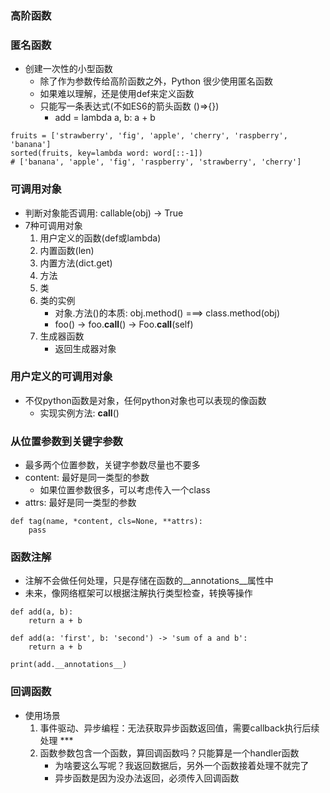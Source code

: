 ### 高阶函数
### 匿名函数
* 创建一次性的小型函数
    * 除了作为参数传给高阶函数之外，Python 很少使用匿名函数
    * 如果难以理解，还是使用def来定义函数
    * 只能写一条表达式(不如ES6的箭头函数 ()=>{})
        * add = lambda a, b: a + b
```
fruits = ['strawberry', 'fig', 'apple', 'cherry', 'raspberry', 'banana']
sorted(fruits, key=lambda word: word[::-1])
# ['banana', 'apple', 'fig', 'raspberry', 'strawberry', 'cherry']
```

### 可调用对象
* 判断对象能否调用: callable(obj) -> True
* 7种可调用对象
    1. 用户定义的函数(def或lambda)
    2. 内置函数(len)
    3. 内置方法(dict.get)
    4. 方法
    5. 类
    6. 类的实例
        * 对象.方法()的本质: obj.method() ===> class.method(obj)
        * foo() -> foo.__call__() -> Foo.__call__(self)
    7. 生成器函数
        * 返回生成器对象

### 用户定义的可调用对象
* 不仅python函数是对象，任何python对象也可以表现的像函数
    * 实现实例方法: __call__()

### 从位置参数到关键字参数
* 最多两个位置参数，关键字参数尽量也不要多
* content: 最好是同一类型的参数
    * 如果位置参数很多，可以考虑传入一个class
* attrs: 最好是同一类型的参数
```
def tag(name, *content, cls=None, **attrs):
    pass
```


### 函数注解
* 注解不会做任何处理，只是存储在函数的__annotations__属性中
* 未来，像网络框架可以根据注解执行类型检查，转换等操作
```
def add(a, b):
    return a + b

def add(a: 'first', b: 'second') -> 'sum of a and b':
    return a + b

print(add.__annotations__)
```


### 回调函数
* 使用场景
    1. 事件驱动、异步编程：无法获取异步函数返回值，需要callback执行后续处理 ***
    2. 函数参数包含一个函数，算回调函数吗？只能算是一个handler函数
        * 为啥要这么写呢？我返回数据后，另外一个函数接着处理不就完了
        * 异步函数是因为没办法返回，必须传入回调函数
